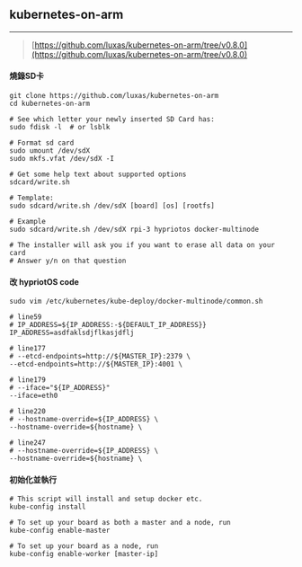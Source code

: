 ## kubernetes-on-arm

---

> [https://github.com/luxas/kubernetes-on-arm/tree/v0.8.0](https://github.com/luxas/kubernetes-on-arm/tree/v0.8.0)

#### 燒錄SD卡

```
git clone https://github.com/luxas/kubernetes-on-arm
cd kubernetes-on-arm

# See which letter your newly inserted SD Card has:
sudo fdisk -l  # or lsblk

# Format sd card
sudo umount /dev/sdX
sudo mkfs.vfat /dev/sdX -I

# Get some help text about supported options
sdcard/write.sh

# Template:
sudo sdcard/write.sh /dev/sdX [board] [os] [rootfs]

# Example
sudo sdcard/write.sh /dev/sdX rpi-3 hypriotos docker-multinode

# The installer will ask you if you want to erase all data on your card
# Answer y/n on that question
```

#### 改 hypriotOS code

```
sudo vim /etc/kubernetes/kube-deploy/docker-multinode/common.sh

# line59
# IP_ADDRESS=${IP_ADDRESS:-${DEFAULT_IP_ADDRESS}}
IP_ADDRESS=asdfaklsdjflkasjdflj
```

```
# line177
# --etcd-endpoints=http://${MASTER_IP}:2379 \
--etcd-endpoints=http://${MASTER_IP}:4001 \
```

```
# line179
# --iface="${IP_ADDRESS}"
--iface=eth0
```

```
# line220
# --hostname-override=${IP_ADDRESS} \
--hostname-override=${hostname} \
```

```
# line247
# --hostname-override=${IP_ADDRESS} \
--hostname-override=${hostname} \
```

#### 初始化並執行

```
# This script will install and setup docker etc.
kube-config install

# To set up your board as both a master and a node, run
kube-config enable-master

# To set up your board as a node, run
kube-config enable-worker [master-ip]
```

#### 



